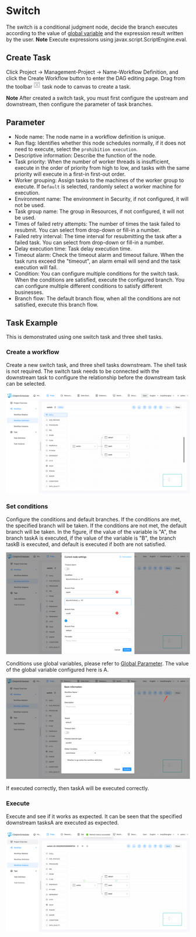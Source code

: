 # Switch

The switch is a conditional judgment node, decide the branch executes according to the value of [global variable](../parameter/global.md) and the expression result written by the user.
**Note** Execute expressions using javax.script.ScriptEngine.eval.

## Create Task
Click Project -> Management-Project -> Name-Workflow Definition, and click the Create Workflow button to enter the DAG editing page.
Drag from the toolbar <img src="../../../../img/switch.png" width="20"/> task node to canvas to create a task. 

**Note** After created a switch task, you must first configure the upstream and downstream, then configure the parameter of task branches.

## Parameter

- Node name: The node name in a workflow definition is unique.
- Run flag: Identifies whether this node schedules normally, if it does not need to execute, select the `prohibition execution`.
- Descriptive information: Describe the function of the node.
- Task priority: When the number of worker threads is insufficient, execute in the order of priority from high to low, and tasks with the same priority will execute in a first-in first-out order.
- Worker grouping: Assign tasks to the machines of the worker group to execute. If `Default` is selected, randomly select a worker machine for execution.
- Environment name: The environment in Security, if not configured, it will not be used.
- Task group name: The group in Resources, if not configured, it will not be used.
- Times of failed retry attempts: The number of times the task failed to resubmit. You can select from drop-down or fill-in a number.
- Failed retry interval: The time interval for resubmitting the task after a failed task. You can select from drop-down or fill-in a number.
- Delay execution time: Task delay execution time.
- Timeout alarm: Check the timeout alarm and timeout failure. When the task runs exceed the "timeout", an alarm email will send and the task execution will fail.
- Condition: You can configure multiple conditions for the switch task. When the conditions are satisfied, execute the configured branch. You can configure multiple different conditions to satisfy different businesses.
- Branch flow: The default branch flow, when all the conditions are not satisfied, execute this branch flow.

## Task Example

This is demonstrated using one switch task and three shell tasks.

### Create a workflow

Create a new switch task, and three shell tasks downstream. The shell task is not required.
The switch task needs to be connected with the downstream task to configure the relationship before the downstream task can be selected.

![switch_01](../../../../img/tasks/demo/switch_01.png)

### Set conditions

Configure the conditions and default branches. If the conditions are met, the specified branch will be taken. If the conditions are not met, the default branch will be taken.
In the figure, if the value of the variable is "A", the branch taskA is executed, if the value of the variable is "B", the branch taskB is executed, and default is executed if both are not satisfied.

![switch_02](../../../../img/tasks/demo/switch_02.png)

Conditions use global variables, please refer to [Global Parameter](../parameter/global.md).
The value of the global variable configured here is A.

![switch_03](../../../../img/tasks/demo/switch_03.png)

If executed correctly, then taskA will be executed correctly.

### Execute

Execute and see if it works as expected. It can be seen that the specified downstream tasksA are executed as expected.

![switch_04](../../../../img/tasks/demo/switch_04.png)